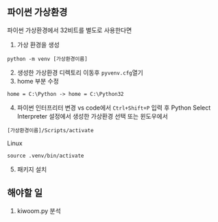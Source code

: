 ## 파이썬 가상환경

파이썬 가상환경에서 32비트를 별도로 사용한다면
1. 가상 환경을 생성 
```
python -m venv [가상환경이름]
```
2. 생성한 가상환경 디렉토리 이동후 `pyvenv.cfg`열기
3. home 부분 수정
```
home = C:\Python -> home = C:\Python32
```
4. 파이썬 인터프리터 변경 vs code에서 `Ctrl+Shift+P` 입력 후
Python Select Interpreter 설정에서 생성한 가상환경 선택
또는 윈도우에서
```
[가상환경이름]/Scripts/activate
```
Linux
```
source .venv/bin/activate
```

5. 패키지 설치

## 해야할 일

1. kiwoom.py 분석

